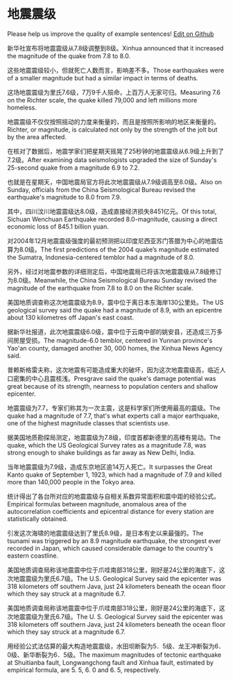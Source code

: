 # 地震震级

Please help us improve the quality of example sentences! [Edit on Github](https://github.com/jiyushe/jiyu-example-sentence-source/blob/main/chinese/dizhenzhenji.md)

<p><span class="chinese">新华社宣布将地震震级从7.8级调整到8级。</span><span class="english">Xinhua announced that it increased the magnitude of the quake from 7.8 to 8.0.</span></p>

<p><span class="chinese">这些地震震级较小，但就死亡人数而言，影响差不多。</span><span class="english">Those earthquakes were of a smaller magnitude but had a similar impact in terms of deaths.</span></p>

<p><span class="chinese">这场地震震级为里氏7.6级，7万9千人殒命，上百万人无家可归。</span><span class="english">Measuring 7.6 on the Richter scale, the quake killed 79,000 and left millions more homeless.</span></p>

<p><span class="chinese">地震震级不仅仅按照摇动的力度来衡量的，而且是按照所影响的地区来衡量的。</span><span class="english">Richter, or magnitude, is calculated not only by the strength of the jolt but by the area affected.</span></p>

<p><span class="chinese">在核对了数据后，地震学家们把星期天摇晃了25秒钟的地震震级从6.9级上升到了7.2级。</span><span class="english">After examining data seismologists upgraded the size of Sunday's 25-second quake from a magnitude 6.9 to 7.2.</span></p>

<p><span class="chinese">也就是在星期天，中国地震局官方将此次地震震级从7.9级调高至8.0级。</span><span class="english">Also on Sunday, officials from the China Seismological Bureau revised the earthquake's magnitude to 8.0 from 7.9.</span></p>

<p><span class="chinese">其中，四川汶川地震震级达8.0级，造成直接经济损失8451亿元。</span><span class="english">Of this total, Sichuan Wenchuan Earthquake recorded 8.0-magnitude, causing a direct economic loss of 845.1 billion yuan.</span></p>

<p><span class="chinese">对2004年12月地震震级强度的最初预测把以印度尼西亚苏门答腊为中心的地震估算为8.0级。</span><span class="english">The first predictions of the 2004 quake’s magnitude estimated the Sumatra, Indonesia-centered temblor had a magnitude of 8.0.</span></p>

<p><span class="chinese">另外，经过对地震参数的详细测定后，中国地震局已将该次地震震级从7.8级修订为8.0级。</span><span class="english">Meanwhile, the China Seismological Bureau Sunday revised the magnitude of the earthquake from 7.8 to 8.0 on the Richter scale.</span></p>

<p><span class="chinese">美国地质调查称这次地震震级为8.9，震中位于离日本东海岸130公里处。</span><span class="english">The US geological survey said the quake had a magnitude of 8.9, with an epicentre about 130 kilometres off Japan's east coast.</span></p>

<p><span class="chinese">据新华社报道，此次地震震级6.0级，震中位于云南中部的姚安县，还造成三万多间房屋受损。</span><span class="english">The magnitude-6.0 temblor, centered in Yunnan province's Yao'an county, damaged another 30, 000 homes, the Xinhua News Agency said.</span></p>

<p><span class="chinese">普赖斯格雷夫称，这次地震有可能造成重大的破坏，因为这次地震震级高，临近人口密集的中心且震核浅。</span><span class="english">Presgrave said the quake's damage potential was great because of its strength, nearness to population centers and shallow epicenter.</span></p>

<p><span class="chinese">地震震级为7.7，专家们称其为一次主震，这是科学家们所使用最高的震级。</span><span class="english">The quake had a magnitude of 7.7, that's what experts call a major earthquake, one of the highest magnitude classes that scientists use.</span></p>

<p><span class="chinese">据美国地质勘探局测定，地震震级为7.8级，印度首都新德里的高楼有晃动。</span><span class="english">The quake, which the US Geological Survey rates as a magnitude 7.8, was strong enough to shake buildings as far away as New Delhi, India.</span></p>

<p><span class="chinese">当年地震震级为7.9级，造成东京地区逾14万人死亡。</span><span class="english">It surpasses the Great Kanto quake of September 1, 1923, which had a magnitude of 7.9 and killed more than 140,000 people in the Tokyo area.</span></p>

<p><span class="chinese">统计得出了各台所对应的地震震级与自相关系数异常面积和震中距的经验公式。</span><span class="english">Empirical formulas between magnitude, anomalous area of the autocorrelation coefficients and epicentral distance for every station are statistically obtained.</span></p>

<p><span class="chinese">引发这次海啸的地震震级达到了里氏8.9级，是日本有史以来最强的。</span><span class="english">The tsunami was triggered by an 8.9 magnitude earthquake, the strongest ever recorded in Japan, which caused considerable damage to the country's eastern coastline.</span></p>

<p><span class="chinese">美国地质调查局称该地震震中位于爪哇南部318公里，刚好是24公里的海底下，这次地震震级为里氏6.7级。</span><span class="english">The U.S. Geological Survey said the epicenter was 318 kilometers off southern Java, just 24 kilometers beneath the ocean floor which they say struck at a magnitude 6.7.</span></p>

<p><span class="chinese">美国地质调查局称该地震震中位于爪哇南部318公里，刚好是24公里的海底下，这次地震震级为里氏6.7级。</span><span class="english">The U. S. Geological Survey said the epicenter was 318 kilometers off southern Java, just 24 kilometers beneath the ocean floor which they say struck at a magnitude 6.7.</span></p>

<p><span class="chinese">用经验公式法估算的最大构造地震震级，水田坝断裂为5．5级、龙王冲断裂为6．0级、新华断裂为6．5级。</span><span class="english">The maximum magnitudes of tectonic earthquake at Shuitianba fault, Longwangchong fault and Xinhua fault, estimated by empirical formula, are 5. 5, 6. 0 and 6. 5, respectively.</span></p>

